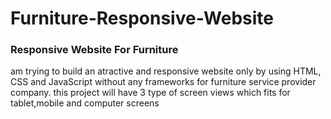 # Furniture-Responsive-Website
<h3>Responsive Website For Furniture</h3>
am trying to build an atractive and responsive website only by using HTML, CSS and JavaScript without any frameworks
for furniture service provider company.
this project will have 3 type of screen views which fits for tablet,mobile and computer screens
